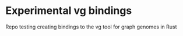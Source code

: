 # Experimental vg bindings

Repo testing creating bindings to the vg tool for graph genomes in Rust
